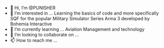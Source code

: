 - 👋 Hi, I’m @PUNlSHER
- 👀 I’m interested in ... Learning the basics of code and more specifically SQF for the popular Military Simulator Series Arma 3 developed by Bohemia Interactive
- 🌱 I’m currently learning ... Aviation Management and technology
- 💞️ I’m looking to collaborate on ...
- 📫 How to reach me ...

<!---
PUNlSHER/PUNlSHER is a ✨ special ✨ repository because its `README.md` (this file) appears on your GitHub profile.
You can click the Preview link to take a look at your changes.
--->

